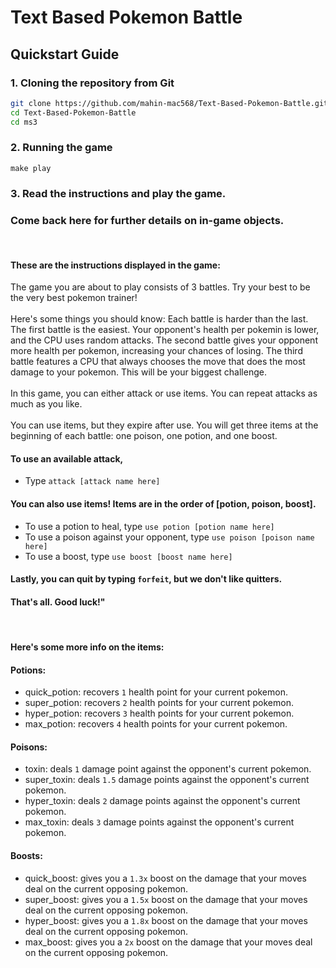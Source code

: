 # Text Based Pokemon Battle

## Quickstart Guide
### 1. Cloning the repository from Git
```bash
git clone https://github.com/mahin-mac568/Text-Based-Pokemon-Battle.git
cd Text-Based-Pokemon-Battle
cd ms3
```
### 2. Running the game 
```
make play
```
### 3. Read the instructions and play the game. 
### Come back here for further details on in-game objects. 
<p><br></p>

#### These are the instructions displayed in the game: 
    
<p>The game you are about to play consists of 3 battles. Try your best to be the very best pokemon trainer!<br>
    <br> 
   Here's some things you should know: Each battle is harder than the last. The first battle is the easiest. Your opponent's health per pokemin is lower, and the CPU uses random attacks. The second battle gives your opponent more health per pokemon, increasing your chances of losing. The third battle features a CPU that always chooses the move that does the most damage to your pokemon. This will be your biggest challenge. <br>
    <br> 
   In this game, you can either attack or use items. You can repeat attacks as much as you like. <br> 
    <br> 
   You can use items, but they expire after use. You will get three items at the beginning of each battle: one poison, one potion, and one boost.
    <br> </p>
    
#### To use an available attack, 
- Type ```attack [attack name here]```

#### You can also use items! Items are in the order of [potion, poison, boost].
- To use a potion to heal, type ```use potion [potion name here]```
- To use a poison against your opponent, type ```use poison [poison name here]```
- To use a boost, type ```use boost [boost name here]```

#### Lastly, you can quit by typing ```forfeit```, but we don't like quitters.

#### That's all. Good luck!"
<p><br></p>

#### Here's some more info on the items: 

#### Potions:
- quick_potion: recovers ```1``` health point for your current pokemon. 
- super_potion: recovers ```2``` health points for your current pokemon. 
- hyper_potion: recovers ```3``` health points for your current pokemon. 
- max_potion: recovers ```4``` health points for your current pokemon. 

#### Poisons:
- toxin: deals ```1``` damage point against the opponent's current pokemon. 
- super_toxin: deals ```1.5``` damage points against the opponent's current pokemon.
- hyper_toxin: deals ```2``` damage points against the opponent's current pokemon.
- max_toxin: deals ```3``` damage points against the opponent's current pokemon. 

#### Boosts:
- quick_boost: gives you a ```1.3x``` boost on the damage that your moves deal on the current opposing pokemon. 
- super_boost: gives you a ```1.5x``` boost on the damage that your moves deal on the current opposing pokemon. 
- hyper_boost: gives you a ```1.8x``` boost on the damage that your moves deal on the current opposing pokemon. 
- max_boost: gives you a ```2x``` boost on the damage that your moves deal on the current opposing pokemon. 
